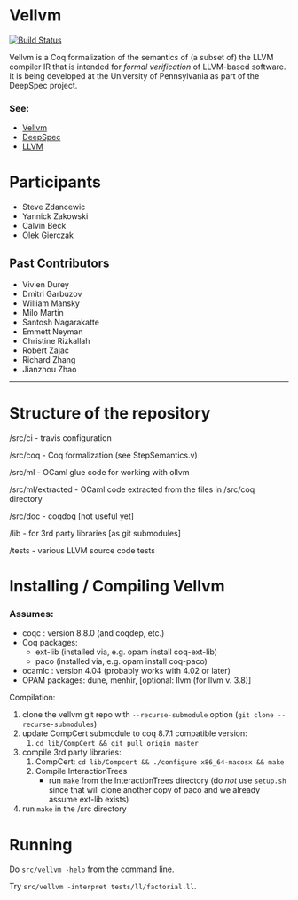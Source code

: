 # Vellvm
[![Build Status](https://travis-ci.com/vellvm/vellvm.svg?branch=master)](https://travis-ci.com/vellvm/vellvm)

Vellvm is a Coq formalization of the semantics of (a subset of) the
LLVM compiler IR that is intended for _formal verification_ of
LLVM-based software.  It is being developed at the
University of Pennsylvania as part of the DeepSpec project.

### See:
 - [Vellvm](http://www.cis.upenn.edu/~stevez/vellvm/)
 - [DeepSpec](http://deepspec.org)
 - [LLVM](http://llvm.org)

# Participants
 - Steve Zdancewic
 - Yannick Zakowski
 - Calvin Beck
 - Olek Gierczak

## Past Contributors
 - Vivien Durey 
 - Dmitri Garbuzov 
 - William Mansky
 - Milo Martin
 - Santosh Nagarakatte 
 - Emmett Neyman 
 - Christine Rizkallah 
 - Robert Zajac
 - Richard Zhang 
 - Jianzhou Zhao

---

# Structure of the repository

/src/ci   - travis configuration

/src/coq  - Coq formalization (see StepSemantics.v)

/src/ml   - OCaml glue code for working with ollvm

/src/ml/extracted - OCaml code extracted from the files in /src/coq directory

/src/doc - coqdoq  [not useful yet]

/lib  - for 3rd party libraries [as git submodules]

/tests - various LLVM source code tests

# Installing / Compiling Vellvm

### Assumes: 
  - coqc   : version 8.8.0   (and coqdep, etc.)
  - Coq packages: 
    - ext-lib    (installed via, e.g. opam install coq-ext-lib)
    - paco       (installed via, e.g. opam install coq-paco)
  - ocamlc : version 4.04    (probably works with 4.02 or later)
  - OPAM packages: dune, menhir, [optional: llvm  (for llvm v. 3.8)]

Compilation:

1. clone the vellvm git repo with `--recurse-submodule` option (`git clone --recurse-submodules`)
2. update CompCert submodule to coq 8.7.1 compatible version:
   1. `cd lib/CompCert && git pull origin master`
3. compile 3rd party libraries:
   1. CompCert: `cd lib/Compcert && ./configure x86_64-macosx && make`
   3. Compile InteractionTrees
	  - run `make` from the InteractionTrees directory  (do _not_ use `setup.sh`
        since that will clone another copy of paco and we already assume ext-lib exists)
4. run `make` in the /src directory

# Running

Do `src/vellvm -help` from the command line.

Try `src/vellvm -interpret tests/ll/factorial.ll`.
